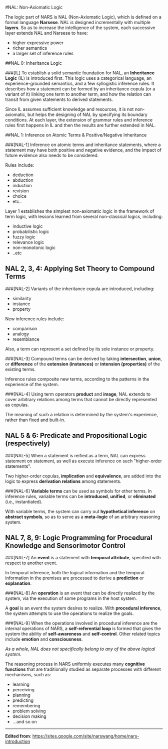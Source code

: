 #NAL: Non-Axiomatic Logic

The logic part of NARS is NAL (Non-Axiomatic Logic), which is defined on a formal language **Narsese**. NAL is designed incrementally with multiple **layers**. So as to increase the intelligence of the system, each successive layer extends NAL and Narsese to have:

 * higher expressive power
 * richer semantics
 * a larger set of inference rules

##NAL 0: Inheritance Logic

###[IL]
To establish a solid semantic foundation for NAL, an **Inheritance Logic** (IL) is introduced first. This logic uses a categorical language, an experience-grounded semantics, and a few syllogistic inference rules. It describes how a statement can be formed by an inheritance copula (or a variant of it) linking one term to another term, and how the relation can transit from given statements to derived statements. 

Since IL assumes sufficient knowledge and resources, it is not non-axiomatic, but helps the designing of NAL by specifying its boundary conditions. At each layer, the extension of grammar rules and inference rules first happens in IL and then the results are further extended in NAL.

##NAL 1: Inference on Atomic Terms & Positive/Negative Inheritance

###[NAL-1]
Inference on atomic terms and inheritance statements, where a statement may have both positive and negative evidence, and the impact of future evidence also needs to be considered. 

Rules include:

 * deduction
 * abduction
 * induction
 * revision
 * choice
 * etc..

Layer 1 establishes the simplest non-axiomatic logic in the framework of term logic, with lessons learned from several non-classical logics, including:

 * inductive logic
 * probabilistic logic
 * fuzzy logic
 * relevance logic
 * non-monotonic logic
 * ..etc


## NAL 2, 3, 4: Applying Set Theory to Compound Terms

###[NAL-2]
Variants of the inheritance copula are introduced, including:
 * similarity
 * instance
 * property

New inference rules include:
 * comparison
 * analogy
 * resemblance
 
Also, a term can represent a set defined by its sole instance or property.

###[NAL-3]
Compound terms can be derived by taking **intersection**, **union**, or **difference** of the **extension (instances)** or **intension (properties)** of the existing terms. 

Inference rules composite new terms, according to the patterns in the experience of the system.

###[NAL-4]
Using term operators **product** and **image**, NAL extends to cover arbitrary relations among terms that cannot be directly represented as copulas.

The meaning of such a relation is determined by the system's experience, rather than fixed and built-in.

## NAL 5 & 6: Predicate and Propositional Logic (respectively)

###[NAL-5]
When a statement is reified as a term, NAL can express statement on statement, as well as execute inference on such "higher-order statements". 

Two higher-order copulas, **implication** and **equivalence**, are added into the logic to express **derivation relations** among statements.

###[NAL-6]
**Variable terms** can be used as symbols for other terms. In inference rules, variable terms can be **introduced**, **unified**, or **eliminated** (i.e., instantiated). 

With variable terms, the system can carry out **hypothetical inference** on **abstract symbols**, so as to serve as a **meta-logic** of an arbitrary reasoning system.

## NAL 7, 8, 9: Logic Programming for Procedural Knowledge and Sensorimotor Control

###[NAL-7]
An **event** is a statement with **temporal attribute**, specified with respect to another event. 

In temporal inference, both the logical information and the temporal information in the premises are processed to derive a **prediction** or **explanation**.

###[NAL-8]
An **operation** is an event that can be directly realized by the system, via the execution of some programs in the host system. 

A **goal** is an event the system desires to realize. With **procedural inference**, the system attempts to use the operations to realize the goals.

###[NAL-9]
When the operations involved in procedural inference are the internal operations of NARS, a **self-referential loop** is formed that gives the system the ability of **self-awareness** and **self-control**. Other related topics include **emotion** and **consciousness**.

_As a whole, NAL does not specifically belong to any of the above logical system._

The reasoning process in NARS uniformly executes many **cognitive functions** that are traditionally studied as separate processes with different mechanisms, such as:

 * learning
 * perceiving
 * planning
 * predicting
 * remembering
 * problem solving
 * decision making
 * ...and so on

----

**Edited from**: https://sites.google.com/site/narswang/home/nars-introduction

